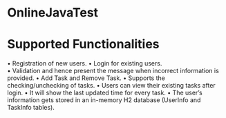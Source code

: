 # OnlineJavaTest

# Supported Functionalities
•	Registration of new users.
•	Login for existing users.  
•	Validation and hence present the message when incorrect information is provided.
•	Add Task and Remove Task.
•	Supports the checking/unchecking of tasks.
•	Users can view their existing tasks after login.
•	It will show the last updated time for every task.
•	The user’s information gets stored in an in-memory H2 database (UserInfo and TaskInfo tables).
 
